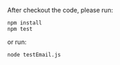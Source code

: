 After checkout the code, please run:
```
npm install
npm test
```

or run:
```
node testEmail.js
```